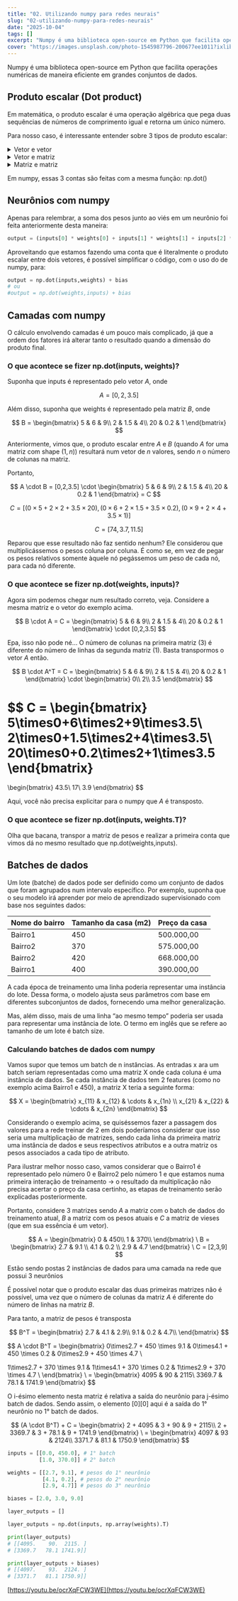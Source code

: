 ```yaml
---
title: "02. Utilizando numpy para redes neurais"
slug: "02-utilizando-numpy-para-redes-neurais"
date: "2025-10-04"
tags: []
excerpt: "Numpy é uma biblioteca open-source em Python que facilita operações numéricas de maneira eficiente em grandes conjuntos de dados."
cover: "https://images.unsplash.com/photo-1545987796-200677ee1011?ixlib=rb-4.0.3&q=85&fm=jpg&crop=entropy&cs=srgb"
---
```


Numpy é uma biblioteca open-source em Python que facilita operações numéricas de maneira eficiente em grandes conjuntos de dados.



## Produto escalar (Dot product)

Em matemática, o produto escalar é uma operação algébrica que pega duas sequências de números de comprimento igual e retorna um único número.

Para nosso caso, é interessante entender sobre 3 tipos de produto escalar:

<details >
 <summary> Vetor e vetor </summary>

Suponha dois vetores $a$ e $b$.

$
a = [a_1, a_2, a_3]
$

$
b = [b_1,b_2,b_3]
$

O produto vetorial entre $a $ e $b$ é denotado por: $\sum(a_i \cdot b_i)$

Utilizando numpy, o resultado pode ser obtido através da declaração np.dot(a,b)

Além disso, é interessante notar que np.dot(a,b) = np.dot(b,a)

Esta operação é importante pois é a que será usada em cálculos de neurônios. 

</details>

<details >
 <summary> Vetor e matriz </summary>

Suponha um vetor $a$ e uma matriz b.

$
a = [a_1, a_2, a_3]
$

$
b = \begin{bmatrix}
b_{11} & b_{b12} & b_{b13}\\
b_{b21} & b_{b22} & b_{b23}\\
b_{b31} & b_{32} & b_{33}
\end{bmatrix}
$

Primeiramente, para entender porque o produto escalar pode ser utilizado tanto em vetores quanto em matrizes é interessante notar que um vetor (de uma dimensão) pode ser denotado como uma matriz. Por exemplo, $a$ é uma matriz de dimensões 1X3 → uma linha e 3 colunas.


Além disso, é importante notar que: 


> Uma multiplicação entre duas matrizes só e possível quando o número de colunas da matriz A  (a primeira matriz na operação) for o mesmo que o número de linhas da matriz B (a segunda matriz na operação).



Por fim, a saída esperada da operação entre um vetor e uma matriz (a ordem dos fatores aqui é importante) deve ser um vetor de $n$ valores, sendo $n$ o número de colunas na matriz.


Sendo assim, já que em multiplicação de matrizes em cada linha da matriz $A$ (que em nosso caso é o vetor $a$)  é feito um produto escalar entre $a$ e cada coluna de $b$, resultando em:


```python
= [np.dot(a1,b1), np.dot(a1,b2), np.dot(a1,b3)]
```

sendo cada $b_i$ uma coluna de $b$.

Neste cenário, há uma diferença entre np.dot(a,b)  e np.dot(b,a) .

A operação entre a matriz $b$ e o vetor $a$ possui uma pequena diferença que impacta diretamente no resultado do cálculo proposto.



Para tanto, é possível notar que não se pode simplesmente multiplicar a matriz pelo vetor como estão, pois o número de  colunas na matriz $A$ (agora representada pelo matriz $b$) é diferente do número de linhas na matriz $B$ (agora representada pelo vetor $a)$. Portanto, é aplicada a operação de transposição no vetor.



Neste cenário o resultado será uma matriz de n linhas com uma coluna, sendo n o número de colunas na matriz $A$.


```python
= [np.dot(a1,b1),
		np.dot(a1,b2),
		np.dot(a1,b3)]
```




> Quando você calcula o produto escalar entre duas matrizes, o resultado conterá o número de linhas da 1° matriz com o número de colunas da 2°.



Esta operação é importante pois é a que será usada em cálculos de camadas. 

</details>

<details >
 <summary> Matriz e matriz </summary>

Seguindo o que foi dito anteriormente, calcular o produto escalar entre duas matrizes, resulta numa matriz com o número de linhas da 1° matriz com o número de colunas da 2°.

$
a = \begin{bmatrix}
a_{11} & a_{12} & a_{13} & a_{14}\\
a_{21} & a_{22} & a_{23} & a_{24}\\
a_{31} & a_{32} & a_{33} & a_{34}\\
\end{bmatrix}
$

$
b = \begin{bmatrix}
b_{11} & b_{12} & b_{13}\\
b_{21} & b_{22} & b_{23}\\
b_{31} & b_{32} & b_{33} \\
b_{41} & b_{42} & b_{43}
\end{bmatrix}
$



$$
a \cdot b = \begin{bmatrix}
L_1 \cdot C_1  & L_1 \cdot C_2 & L_1 \cdot C_3\\
L_2 \cdot C_1 & L_2 \cdot C_2 & L_2 \cdot C_3 \\
L_3 \cdot C_1 & L_3 \cdot C_2 & L_3 \cdot C_3 \\
\end{bmatrix}
$$



Onde os $L_i$s são as linhas de $a$ e os $C_i$s são as colunas de $b$.

Esta operação é importante pois é a que será usada em cálculos de batches de dados. 

</details>

Em numpy, essas 3 contas são feitas com a mesma função: np.dot()



## Neurônios com numpy

Apenas para relembrar, a soma dos pesos junto ao viés em um neurônio foi feita anteriormente desta maneira:


```python
output = (inputs[0] * weights[0] + inputs[1] * weights[1] + inputs[2] * weights[2]) + bias
```



Aproveitando que estamos fazendo uma conta que é literalmente o produto escalar entre dois vetores, é possível simplificar o código, com o uso do de numpy, para:


```python
output = np.dot(inputs,weights) + bias
# ou
#output = np.dot(weights,inputs) + bias
```





## Camadas com numpy

O cálculo envolvendo camadas é um pouco mais complicado, já que a ordem dos fatores irá alterar tanto o resultado quando a dimensão do produto final.

### O que acontece se fizer np.dot(inputs, weights)?

Suponha que inputs é representado pelo vetor $A$, onde



$$
A = [0,2,3.5]
$$



Além disso, suponha que weights é representado pela matriz $B$, onde



$$
B = \begin{bmatrix}
5 & 6 & 9\\
2 & 1.5 & 4\\
20 & 0.2 & 1
\end{bmatrix}
$$



Anteriormente, vimos que, o produto escalar entre $A$ e $B$ (quando $A$ for uma matriz com shape $(1,n)$) resultará num vetor de $n$ valores, sendo $n$ o número de colunas na matriz.

Portanto,



$$
A \cdot B = [0,2,3.5] \cdot \begin{bmatrix}
5 & 6 & 9\\
2 & 1.5 & 4\\
20 & 0.2 & 1
\end{bmatrix} = C
$$





$$
C = [(0\times5 + 2\times2+3.5\times20),(0\times6 + 2\times1.5+3.5\times0.2),(0\times9 + 2\times4+3.5\times1)]
$$





$$
C=[74,3.7,11.5]
$$



Reparou que esse resultado não faz sentido nenhum? Ele considerou que multiplicássemos o pesos coluna por coluna. É como se, em vez de pegar os pesos relativos somente àquele nó pegássemos um peso de cada nó, para cada nó diferente.

### O que acontece se fizer np.dot(weights, inputs)?

Agora sim podemos chegar num resultado correto, veja. Considere a mesma matriz e o vetor do exemplo acima.



$$
B \cdot A = C =  \begin{bmatrix}
5 & 6 & 9\\
2 & 1.5 & 4\\
20 & 0.2 & 1 
\end{bmatrix} \cdot [0,2,3.5]
$$



Epa, isso não pode né… O número de colunas na primeira matriz (3) é diferente do número de linhas da segunda matriz (1). Basta transpormos o vetor $A$ então.



$$
B \cdot A^T = C =  \begin{bmatrix}
5 & 6 & 9\\
2 & 1.5 & 4\\
20 & 0.2 & 1 
\end{bmatrix} 
\cdot 
\begin{bmatrix}
0\\
2\\
3.5
\end{bmatrix}
$$





$$
C = \begin{bmatrix}
5\times0+6\times2+9\times3.5\\
2\times0+1.5\times2+4\times3.5\\
20\times0+0.2\times2+1\times3.5
\end{bmatrix} 
=
\begin{bmatrix}
43.5\\
17\\
3.9
\end{bmatrix} 
$$



Aqui, você não precisa explicitar para o numpy que $A$ é transposto.

### O que acontece se fizer np.dot(inputs, weights.T)?

Olha que bacana, transpor a matriz de pesos e realizar a primeira conta que vimos dá no mesmo resultado que np.dot(weights,inputs).



## Batches de dados

Um lote (batche) de dados pode ser definido como um conjunto de dados que foram agrupados num intervalo específico.
Por exemplo, suponha que o seu modelo irá aprender por meio de aprendizado supervisionado com base nos seguintes dados:


<table class="custom-table">
 <thead>
  <tr>
   <th>Nome do bairro</th>
   <th>Tamanho da casa (m2)</th>
   <th>Preço da casa</th>
  </tr>
 </thead>
 <tbody>
  <tr>
   <td>Bairro1</td>
   <td>450</td>
   <td>500.000,00</td>
  </tr>
  <tr>
   <td>Bairro2</td>
   <td>370</td>
   <td>575.000,00</td>
  </tr>
  <tr>
   <td>Bairro2</td>
   <td>420</td>
   <td>668.000,00</td>
  </tr>
  <tr>
   <td>Bairro1</td>
   <td>400</td>
   <td>390.000,00</td>
  </tr>
</tbody>
</table>



A cada época de treinamento uma linha poderia representar uma instância do lote. Dessa forma, o modelo ajusta seus parâmetros com base em diferentes subconjuntos de dados, fornecendo uma melhor generalização.

Mas, além disso, mais de uma linha “ao mesmo tempo” poderia ser usada para representar uma instância de lote. O termo em inglês que se refere ao tamanho de um lote é batch size.

### Calculando batches de dados com numpy

Vamos supor que temos um batch de n instâncias. As entradas x ara um batch seriam representadas como uma matriz X onde cada coluna é uma instância de dados. Se cada instância de dados tem 2 features (como no exemplo acima Bairro1 e 450), a matriz X teria a seguinte forma:



$$
X = \begin{bmatrix}
x_{11} & x_{12} & \cdots & x_{1n} \\ 
x_{21} & x_{22} & \cdots & x_{2n}
\end{bmatrix}
$$



Considerando o exemplo acima, se quiséssemos fazer a passagem dos valores para a rede treinar de 2 em dois poderíamos considerar que isso seria uma multiplicação de matrizes, sendo cada linha da primeira matriz uma instância de dados e seus respectivos atributos e a outra matriz os pesos associados a cada tipo de atributo.


Para ilustrar melhor nosso caso, vamos considerar que o Bairro1 é representado pelo número 0 e Bairro2 pelo número 1 e que estamos numa primeira interação de treinamento → o resultado da multiplicação não precisa acertar o preço da casa certinho, as etapas de treinamento serão explicadas posteriormente.

Portanto, considere 3 matrizes sendo $A$ a matriz com o batch de dados do treinamento atual, $B$ a matriz com os pesos atuais e $C$ a matriz de vieses (que em sua essência é um vetor).



$$
A = \begin{bmatrix}
0 & 450\\
1 & 370\\
\end{bmatrix}
\
B = \begin{bmatrix}
2.7 & 9.1 \\
4.1 & 0.2 \\
2.9 & 4.7 
\end{bmatrix}
\
C = [2,3,9]
$$



Estão sendo postas 2 instâncias de dados para uma camada na rede que possui 3 neurônios

É possível notar que o produto escalar das duas primeiras matrizes não é possível, uma vez que o número de colunas da matriz $A$ é diferente do número de linhas na matriz $B$.

Para tanto, a matriz de pesos é transposta



$$
B^T = \begin{bmatrix}
2.7 & 4.1 & 2.9\\
9.1 & 0.2 & 4.7\\
\end{bmatrix}
$$





$$
A \cdot B^T = 
\begin{bmatrix}
0\times2.7 + 450 \times 9.1 & 0\times4.1 + 450 \times 0.2 & 0\times2.9 + 450 \times 4.7 \\

1\times2.7 + 370 \times 9.1 & 1\times4.1 + 370 \times 0.2 & 1\times2.9 + 370 \times 4.7 \\
\end{bmatrix} 
\ = 
\begin{bmatrix}
4095 & 90 & 2115\\
3369.7 & 78.1 & 1741.9
\end{bmatrix} 
$$



O i-ésimo elemento nesta matriz é relativa a saída do neurônio para j-ésimo batch de dados. Sendo assim, o elemento [0][0] aqui é a saída do 1° neurônio no 1° batch de dados. 



$$
(A \cdot B^T) + C = 
\begin{bmatrix}
2 + 4095  & 3 + 90  & 9 + 2115\\
2 + 3369.7 & 3 + 78.1 & 9 + 1741.9
\end{bmatrix}
\ = 
\begin{bmatrix}
4097  & 93  & 2124\\
3371.7 & 81.1 & 1750.9
\end{bmatrix}
$$




```python
inputs = [[0.0, 450.0], # 1° batch
          [1.0, 370.0]] # 2° batch

weights = [[2.7, 9.1], # pesos do 1° neurônio
           [4.1, 0.2], # pesos do 2° neurônio
           [2.9, 4.7]] # pesos do 3° neurônio

biases = [2.0, 3.0, 9.0]

layer_outputs = []

layer_outputs = np.dot(inputs, np.array(weights).T)

print(layer_outputs)
# [[4095.    90.  2115. ]
# [3369.7   78.1 1741.9]]

print(layer_outputs + biases)
# [[4097.    93.  2124. ]
# [3371.7   81.1 1750.9]]
```



[https://youtu.be/ocrXqFCW3WE](https://youtu.be/ocrXqFCW3WE)


